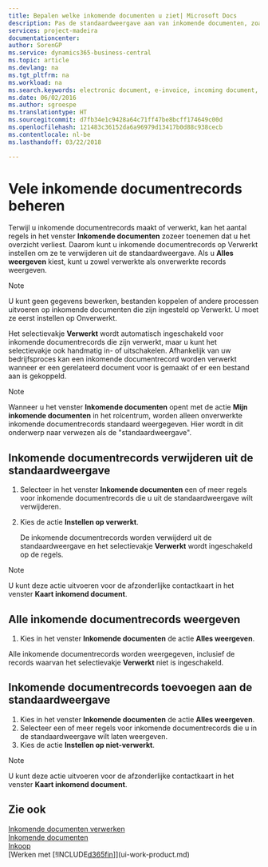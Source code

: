 ```yaml
---
title: Bepalen welke inkomende documenten u ziet| Microsoft Docs
description: Pas de standaardweergave aan van inkomende documenten, zoals e-facturen, om de lijst met verwerkte en onverwerkte records te verbeteren.
services: project-madeira
documentationcenter: 
author: SorenGP
ms.service: dynamics365-business-central
ms.topic: article
ms.devlang: na
ms.tgt_pltfrm: na
ms.workload: na
ms.search.keywords: electronic document, e-invoice, incoming document, OCR, ecommerce, document exchange, import invoice
ms.date: 06/02/2016
ms.author: sgroespe
ms.translationtype: HT
ms.sourcegitcommit: d7fb34e1c9428a64c71ff47be8bcff174649c00d
ms.openlocfilehash: 121483c36152da6a96979d13417b0d88c938cecb
ms.contentlocale: nl-be
ms.lasthandoff: 03/22/2018

---
```

# <a name="manage-many-incoming-document-records"></a>Vele inkomende documentrecords beheren
Terwijl u inkomende documentrecords maakt of verwerkt, kan het aantal regels in het venster **Inkomende documenten** zozeer toenemen dat u het overzicht verliest. Daarom kunt u inkomende documentrecords op Verwerkt instellen om ze te verwijderen uit de standaardweergave. Als u **Alles weergeven** kiest, kunt u zowel verwerkte als onverwerkte records weergeven.

> [!NOTE]  
>   U kunt geen gegevens bewerken, bestanden koppelen of andere processen uitvoeren op inkomende documenten die zijn ingesteld op Verwerkt. U moet ze eerst instellen op Onverwerkt.

Het selectievakje **Verwerkt** wordt automatisch ingeschakeld voor inkomende documentrecords die zijn verwerkt, maar u kunt het selectievakje ook handmatig in- of uitschakelen. Afhankelijk van uw bedrijfsproces kan een inkomende documentrecord worden verwerkt wanneer er een gerelateerd document voor is gemaakt of er een bestand aan is gekoppeld.

> [!NOTE]  
>   Wanneer u het venster **Inkomende documenten** opent met de actie **Mijn inkomende documenten** in het rolcentrum, worden alleen onverwerkte inkomende documentrecords standaard weergegeven. Hier wordt in dit onderwerp naar verwezen als de "standaardweergave".

## <a name="to-remove-incoming-document-records-from-the-default-view"></a>Inkomende documentrecords verwijderen uit de standaardweergave
1. Selecteer in het venster **Inkomende documenten** een of meer regels voor inkomende documentrecords die u uit de standaardweergave wilt verwijderen.
2. Kies de actie **Instellen op verwerkt**.

    De inkomende documentrecords worden verwijderd uit de standaardweergave en het selectievakje **Verwerkt** wordt ingeschakeld op de regels.

> [!NOTE]  
>   U kunt deze actie uitvoeren voor de afzonderlijke contactkaart in het venster **Kaart inkomend document**.

## <a name="to-view-all-incoming-document-records"></a>Alle inkomende documentrecords weergeven
1. Kies in het venster **Inkomende documenten** de actie **Alles weergeven**.

Alle inkomende documentrecords worden weergegeven, inclusief de records waarvan het selectievakje **Verwerkt** niet is ingeschakeld.

## <a name="to-add-incoming-document-records-to-the-default-view"></a>Inkomende documentrecords toevoegen aan de standaardweergave
1. Kies in het venster **Inkomende documenten** de actie **Alles weergeven**.
2. Selecteer een of meer regels voor inkomende documentrecords die u in de standaardweergave wilt laten weergeven.
3. Kies de actie **Instellen op niet-verwerkt**.  

> [!NOTE]  
>   U kunt deze actie uitvoeren voor de afzonderlijke contactkaart in het venster **Kaart inkomend document**.

## <a name="see-also"></a>Zie ook
[Inkomende documenten verwerken](across-process-income-documents.md)  
[Inkomende documenten](across-income-documents.md)  
[Inkoop](purchasing-manage-purchasing.md)  
[Werken met [!INCLUDE[d365fin](includes/d365fin_md.md)]](ui-work-product.md)

